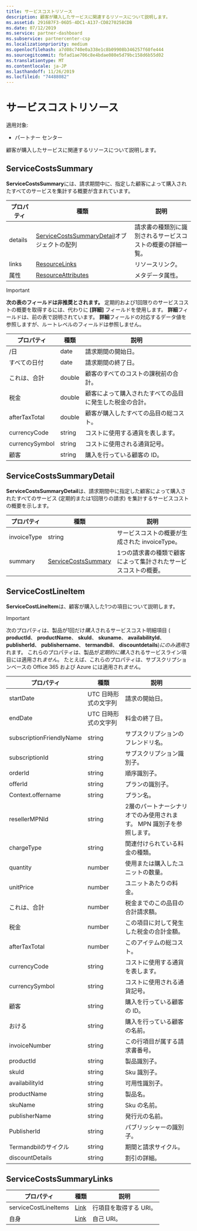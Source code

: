 ```yaml
---
title: サービスコストリソース
description: 顧客が購入したサービスに関連するリソースについて説明します。
ms.assetid: 2916B7F3-06D5-4DC1-A137-CD8270258CDB
ms.date: 07/12/2019
ms.service: partner-dashboard
ms.subservice: partnercenter-csp
ms.localizationpriority: medium
ms.openlocfilehash: a7d08c740e0a338e1c8b09908b346257f60fe444
ms.sourcegitcommit: fbfad1ae706c8e4bdae080e5d79bc158d6b55d02
ms.translationtype: MT
ms.contentlocale: ja-JP
ms.lasthandoff: 11/26/2019
ms.locfileid: "74488082"
---
```

# <a name="service-costs-resources"></a>サービスコストリソース

適用対象:

- パートナー センター

顧客が購入したサービスに関連するリソースについて説明します。

## <a name="servicecostssummary"></a>ServiceCostsSummary

**ServiceCostsSummary**には、請求期間中に、指定した顧客によって購入されたすべてのサービスを集計する概要が含まれています。

| プロパティ | 種類 | 説明 |
| -------- | ---- | ----------- |
| details | [ServiceCostsSummaryDetail](#servicecostssummarydetail)オブジェクトの配列 | 請求書の種類別に識別されるサービスコストの概要の詳細一覧。|
| links | [ResourceLinks](utility-resources.md#resourcelinks) | リソースリンク。 |
| 属性 | [ResourceAttributes](utility-resources.md#resourceattributes) | メタデータ属性。 |

> [!IMPORTANT]
> **次の表のフィールドは非推奨とされます。** 定期的および1回限りのサービスコストの概要を取得するには、代わりに **[詳細]** フィールドを使用します。 **詳細**フィールドは、前の表で説明されています。 **詳細**フィールドの対応するデータ値を参照しますが、ルートレベルのフィールドは参照しません。

| プロパティ | 種類 | 説明 |
| -------- | ---- | ----------- |
| /日 | date | 請求期間の開始日。 |
| すべての日付 | date | 請求期間の終了日。 |
| これは、合計 | double | 顧客のすべてのコストの課税前の合計。 |
| 税金  | double | 顧客によって購入されたすべての品目に発生した税金の合計。 |
| afterTaxTotal | double | 顧客が購入したすべての品目の総コスト。 |
| currencyCode | string | コストに使用する通貨を表します。 |
| currencySymbol | string | コストに使用される通貨記号。 |
| 顧客 | string | 購入を行っている顧客の ID。 |

## <a name="servicecostssummarydetail"></a>ServiceCostsSummaryDetail

**ServiceCostsSummaryDetail**は、請求期間中に指定した顧客によって購入されたすべてのサービス (定期的または1回限りの請求) を集計するサービスコストの概要を示します。

| プロパティ | 種類 | 説明 |
| -------- | ---- | ----------- |
| invoiceType | string | サービスコストの概要が生成された invoiceType。 |
| summary | [ServiceCostsSummary](#servicecostssummary) | 1つの請求書の種類で顧客によって集計されたサービスコストの概要。 |

## <a name="servicecostlineitem"></a>ServiceCostLineItem

**ServiceCostLineItem**は、顧客が購入した1つの項目について説明します。

> [!IMPORTANT]
> 次のプロパティは、製品が1回だけ*購入*されるサービスコスト明細項目 ( **productId**、 **productName**、 **skuId**、 **skuname**、 **availabilityId**、 **publisherId**、 **publishername**、 **termandbil**、 **discountdetails**)*にのみ適用*されます。 これらのプロパティは、製品が*定期的に購入*されるサービスライン項目には適用され*ません*。 たとえば、これらのプロパティは、サブスクリプションベースの Office 365 および Azure には適用され*ません*。

| プロパティ                 | 種類                           | 説明                                                          |
|--------------------------|--------------------------------|----------------------------------------------------------------------|
| startDate                | UTC 日時形式の文字列 | 請求の開始日。                                       |
| endDate                  | UTC 日時形式の文字列 | 料金の終了日。                                         |
| subscriptionFriendlyName | string                         | サブスクリプションのフレンドリ名。                              |
| subscriptionId           | string                         | サブスクリプション識別子。                                         |
| orderId                  | string                         | 順序識別子。                                                |
| offerId                  | string                         | プランの識別子。                                                |
| Context.offername                | string                         | プラン名。                                                      |
| resellerMPNId            | string                         | 2層のパートナーシナリオでのみ使用されます。 MPN 識別子を参照します。 |
| chargeType               | string                         | 関連付けられている料金の種類。                                          |
| quantity                 | number                         | 使用または購入したユニットの数量。                             |
| unitPrice                | number                         | ユニットあたりの料金。                                                  |
| これは、合計              | number                         | 税金までのこの品目の合計請求額。                         |
| 税金                      | number                         | この項目に対して発生した税金の合計金額。                         |
| afterTaxTotal            | number                         | このアイテムの総コスト。                                    |
| currencyCode             | string                         | コストに使用する通貨を表します。                          |
| currencySymbol           | string                         | コストに使用される通貨記号。                              |
| 顧客               | string                         | 購入を行っている顧客の ID。                          |
| おける             | string                         | 購入を行っている顧客の名前。                        |
| invoiceNumber            | string                         | この行項目が属する請求書番号。                   |
| productId                | string                         | 製品識別子。                                              |
| skuId                    | string                         | Sku 識別子。                                                  |
| availabilityId           | string                         | 可用性識別子。                                         |
| productName              | string                         | 製品名。                                                    |
| skuName                  | string                         | Sku の名前。                                                        |
| publisherName            | string                         | 発行元の名前。                                                  |
| PublisherId              | string                         | パブリッシャーの識別子。                                            |
| Termandbilのサイクル      | string                         | 期間と請求サイクル。                                          |
| discountDetails          | string                         | 割引の詳細。                                                |

## <a name="servicecostssummarylinks"></a>ServiceCostsSummaryLinks

| プロパティ             | 種類                               | 説明                         |
|----------------------|------------------------------------|-------------------------------------|
| serviceCostLineItems | [Link](utility-resources.md#link) | 行項目を取得する URI。 |
| 自身                 | [Link](utility-resources.md#link) | 自己 URI。                       |
